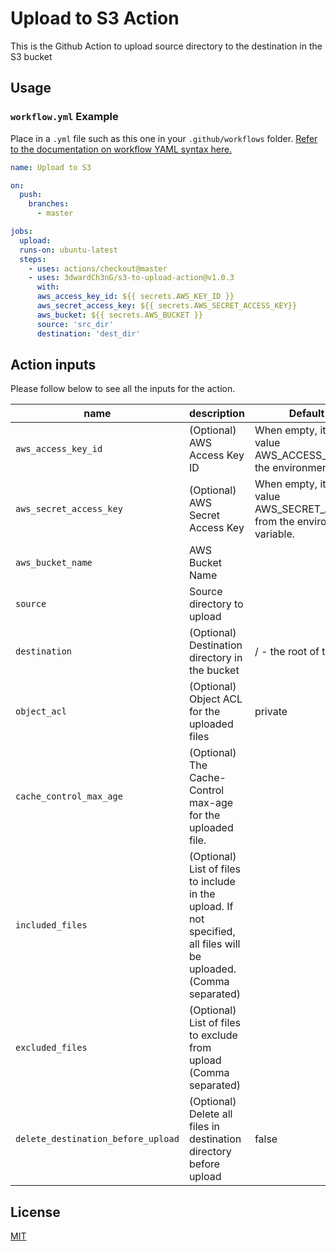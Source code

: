 # Upload to S3 Action
This is the Github Action to upload source directory to the destination in the S3 bucket

## Usage

### `workflow.yml` Example

Place in a `.yml` file such as this one in your `.github/workflows` folder. [Refer to the documentation on workflow YAML syntax here.](https://help.github.com/en/articles/workflow-syntax-for-github-actions)

```yaml
name: Upload to S3

on:
  push:
    branches:
      - master

jobs:
  upload:
  runs-on: ubuntu-latest
  steps:
    - uses: actions/checkout@master
    - uses: 3dwardCh3nG/s3-to-upload-action@v1.0.3
      with:
      aws_access_key_id: ${{ secrets.AWS_KEY_ID }}
      aws_secret_access_key: ${{ secrets.AWS_SECRET_ACCESS_KEY}}
      aws_bucket: ${{ secrets.AWS_BUCKET }}
      source: 'src_dir'
      destination: 'dest_dir'
```

## Action inputs
Please follow below to see all the inputs for the action.

| name                               | description                                                                                                          | Default Value                                                                      |
|------------------------------------|----------------------------------------------------------------------------------------------------------------------|------------------------------------------------------------------------------------|
| `aws_access_key_id`                | (Optional) AWS Access Key ID                                                                                         | When empty, it will use value AWS_ACCESS_KEY_ID from the environment variable.     |
| `aws_secret_access_key`            | (Optional) AWS Secret Access Key                                                                                     | When empty, it will use value AWS_SECRET_ACCESS_KEY from the environment variable. |
| `aws_bucket_name`                  | AWS Bucket Name                                                                                                      |                                                                                    |
| `source`                           | Source directory to upload                                                                                           |                                                                                    |
| `destination`                      | (Optional) Destination directory in the bucket                                                                       | / - the root of the bucket                                                         |
| `object_acl`                       | (Optional) Object ACL for the uploaded files                                                                          | private                                                                            |
| `cache_control_max_age`            | (Optional) The Cache-Control max-age for the uploaded file.                                                           |                                                                                    |
| `included_files`                    | (Optional) List of files to include in the upload. If not specified, all files will be uploaded. (Comma separated)      |                                                                                    |
| `excluded_files`                    | (Optional) List of files to exclude from upload (Comma separated)                                                     |                                                                                    |
| `delete_destination_before_upload` | (Optional) Delete all files in destination directory before upload                                                    | false                                                                              |

## License

[MIT](LICENSE)

